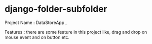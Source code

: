 # django-folder-subfolder
Project Name : DataStoreApp ,

Features : there are some feature in this project like, drag and drop on mouse event and on button etc.
